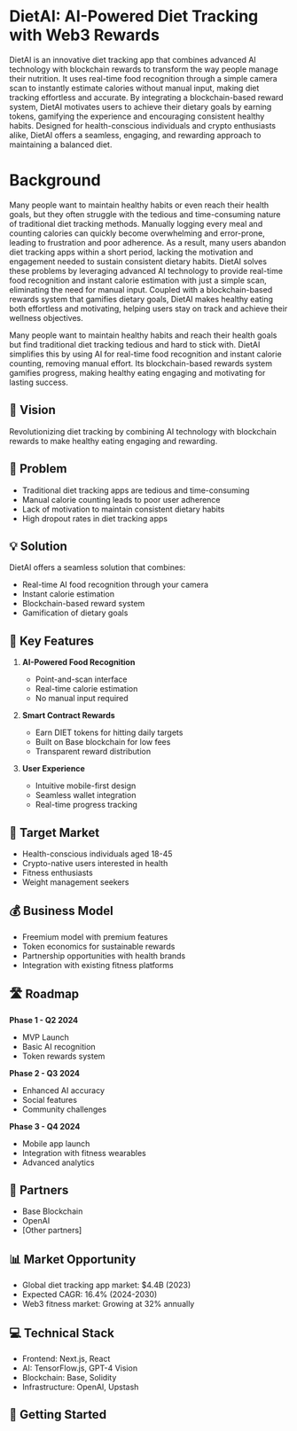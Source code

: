 # DietAI: AI-Powered Diet Tracking with Web3 Rewards


DietAI is an innovative diet tracking app that combines advanced AI technology with blockchain rewards to transform the way people manage their nutrition. It uses real-time food recognition through a simple camera scan to instantly estimate calories without manual input, making diet tracking effortless and accurate. By integrating a blockchain-based reward system, DietAI motivates users to achieve their dietary goals by earning tokens, gamifying the experience and encouraging consistent healthy habits. Designed for health-conscious individuals and crypto enthusiasts alike, DietAI offers a seamless, engaging, and rewarding approach to maintaining a balanced diet.



# Background

Many people want to maintain healthy habits or even reach their health goals, but they often struggle with the tedious and time-consuming nature of traditional diet tracking methods. Manually logging every meal and counting calories can quickly become overwhelming and error-prone, leading to frustration and poor adherence. As a result, many users abandon diet tracking apps within a short period, lacking the motivation and engagement needed to sustain consistent dietary habits. DietAI solves these problems by leveraging advanced AI technology to provide real-time food recognition and instant calorie estimation with just a simple scan, eliminating the need for manual input. Coupled with a blockchain-based rewards system that gamifies dietary goals, DietAI makes healthy eating both effortless and motivating, helping users stay on track and achieve their wellness objectives.


Many people want to maintain healthy habits and reach their health goals but find traditional diet tracking tedious and hard to stick with. DietAI simplifies this by using AI for real-time food recognition and instant calorie counting, removing manual effort. Its blockchain-based rewards system gamifies progress, making healthy eating engaging and motivating for lasting success.


## 🌟 Vision
Revolutionizing diet tracking by combining AI technology with blockchain rewards to make healthy eating engaging and rewarding.

## 🎯 Problem
- Traditional diet tracking apps are tedious and time-consuming
- Manual calorie counting leads to poor user adherence
- Lack of motivation to maintain consistent dietary habits
- High dropout rates in diet tracking apps

## 💡 Solution
DietAI offers a seamless solution that combines:
- Real-time AI food recognition through your camera
- Instant calorie estimation
- Blockchain-based reward system
- Gamification of dietary goals

## 🔑 Key Features
1. **AI-Powered Food Recognition**
   - Point-and-scan interface
   - Real-time calorie estimation
   - No manual input required

2. **Smart Contract Rewards**
   - Earn DIET tokens for hitting daily targets
   - Built on Base blockchain for low fees
   - Transparent reward distribution

3. **User Experience**
   - Intuitive mobile-first design
   - Seamless wallet integration
   - Real-time progress tracking

## 🎯 Target Market
- Health-conscious individuals aged 18-45
- Crypto-native users interested in health
- Fitness enthusiasts
- Weight management seekers

## 💰 Business Model
- Freemium model with premium features
- Token economics for sustainable rewards
- Partnership opportunities with health brands
- Integration with existing fitness platforms

## 🛣️ Roadmap
**Phase 1 - Q2 2024**
- MVP Launch
- Basic AI recognition
- Token rewards system

**Phase 2 - Q3 2024**
- Enhanced AI accuracy
- Social features
- Community challenges

**Phase 3 - Q4 2024**
- Mobile app launch
- Integration with fitness wearables
- Advanced analytics

## 🤝 Partners
- Base Blockchain
- OpenAI
- [Other partners]

## 📊 Market Opportunity
- Global diet tracking app market: $4.4B (2023)
- Expected CAGR: 16.4% (2024-2030)
- Web3 fitness market: Growing at 32% annually

## 💻 Technical Stack
- Frontend: Next.js, React
- AI: TensorFlow.js, GPT-4 Vision
- Blockchain: Base, Solidity
- Infrastructure: OpenAI, Upstash

## 🚀 Getting Started